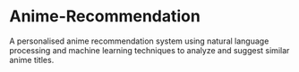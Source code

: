 # Anime-Recommendation
A personalised anime recommendation system using natural language processing and machine learning techniques to analyze and suggest similar anime titles.

